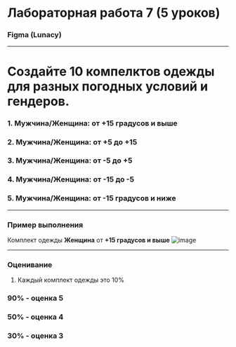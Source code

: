 # **Лабораторная работа 7 (5 уроков)**
### Figma (Lunacy)

---
# Создайте 10 компелктов одежды для разных погодных условий и гендеров.
### 1. Мужчина/Женщина: от +15 градусов и выше
### 2. Мужчина/Женщина: от +5 до +15
### 3. Мужчина/Женщина: от -5 до +5
### 4. Мужчина/Женщина: от -15 до -5
### 5. Мужчина/Женщина: от -15 градусов и ниже
---
### Пример выполнения 
Комплект одежды **Женщина** от **+15 градусов и выше**
![image](https://github.com/user-attachments/assets/849a3794-0172-4625-ab3e-3daf99b9de7e)

---
### Оценивание
1. Каждый комплект одежды это 10%

### 90% - оценка 5
### 50% - оценка 4
### 30% - оценка 3
